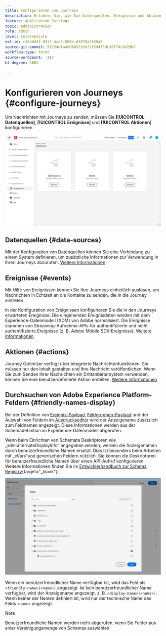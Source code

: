 ```yaml
---
title: Konfigurieren von Journeys
description: Erfahren Sie, wie Sie Datenquellen, Ereignisse und Aktionen konfigurieren können.
feature: Application Settings
topic: Administration
role: Admin
level: Intermediate
exl-id: c144d44f-031f-4ca2-800e-d3878af400a5
source-git-commit: 51254efaab08a572def118d475dc18f74c9d29b7
workflow-type: tm+mt
source-wordcount: '317'
ht-degree: 100%

---
```


# Konfigurieren von Journeys {#configure-journeys}

Um Nachrichten mit Journeys zu senden, müssen Sie **[!UICONTROL Datenquellen]**, **[!UICONTROL Ereignisse]** und **[!UICONTROL Aktionen]** konfigurieren.

![](../assets/admin-menu.png)

## Datenquellen {#data-sources}

Mit der Konfiguration von Datenquellen können Sie eine Verbindung zu einem System definieren, um zusätzliche Informationen zur Verwendung in Ihren Journeys abzurufen. [Weitere Informationen](../../using/datasource/about-data-sources.md)

## Ereignisse {#events}

Mit Hilfe von Ereignissen können Sie Ihre Journeys einheitlich auslösen, um Nachrichten in Echtzeit an die Kontakte zu senden, die in die Journey eintreten.

In der Konfiguration von Ereignissen konfigurieren Sie die in den Journeys erwarteten Ereignisse. Die eingehenden Ereignisdaten werden mit dem Experience-Datenmodell (XDM) von Adobe normalisiert. Die Ereignisse stammen von Streaming-Aufnahme-APIs für authentifizierte und nicht authentifizierte Ereignisse (z. B. Adobe Mobile SDK-Ereignisse). [Weitere Informationen](../../using/event/about-events.md)

## Aktionen {#actions}

Journey Optimizer verfügt über integrierte Nachrichtenfunktionen. Sie müssen nur den Inhalt gestalten und Ihre Nachricht veröffentlichen. Wenn Sie zum Senden Ihrer Nachrichten ein Drittanbietersystem verwenden, können Sie eine benutzerdefinierte Aktion erstellen. [Weitere Informationen](../../using/action/action.md)

## Durchsuchen von Adobe Experience Platform-Feldern {#friendly-names-display}

Bei der Definition von [Ereignis-Payload](../event/about-creating.md#define-the-payload-fields), [Feldgruppen-Payload](../datasource/configure-data-sources.md#define-field-groups) und der Auswahl von Feldern im [Ausdruckseditor](../building-journeys/expression/expressionadvanced.md) wird der Anzeigename zusätzlich zum Feldnamen angezeigt. Diese Informationen werden aus der Schemadefinition im Experience-Datenmodell abgerufen.

Wenn beim Einrichten von Schemata Deskriptoren wie „xdm:alternateDisplayInfo“ angegeben werden, werden die Anzeigenamen durch benutzerfreundliche Namen ersetzt. Dies ist besonders beim Arbeiten mit „eVars“und generischen Feldern nützlich. Sie können die Deskriptoren für benutzerfreundliche Namen über einen API-Aufruf konfigurieren. Weitere Informationen finden Sie im [Entwicklerhandbuch zur Schema Registry](https://experienceleague.adobe.com/docs/experience-platform/xdm/api/getting-started.html?lang=de){target=&quot;_blank&quot;}.

![](../assets/xdm-from-descriptors.png)

Wenn ein benutzerfreundlicher Name verfügbar ist, wird das Feld als `<friendly-name>(<name>)` angezeigt. Ist kein benutzerfreundlicher Name verfügbar, wird der Anzeigename angezeigt, z. B. `<display-name>(<name>)`. Wenn keiner der Namen definiert ist, wird nur der technische Name des Felds `<name>` angezeigt.

>[!NOTE]
>
>Benutzerfreundliche Namen werden nicht abgerufen, wenn Sie Felder aus einer Vereinigungsmenge von Schemas auswählen.
